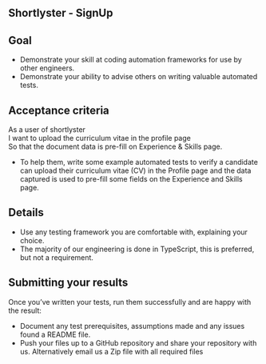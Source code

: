 ## Shortlyster - SignUp

## Goal
* Demonstrate your skill at coding automation frameworks for use
by other engineers.
* Demonstrate your ability to advise others on writing valuable
automated tests.

## Acceptance criteria
As a user of shortlyster\
I want to upload the curriculum vitae in the profile page\
So that the document data is pre-fill on Experience & Skills page. 

* To help them, write some example automated tests to verify a candidate can upload their curriculum vitae (CV) in the Profile page and the data captured is used to pre-fill some fields on the Experience and Skills page.

## Details
* Use any testing framework you are comfortable with, explaining your choice.
* The majority of our engineering is done in TypeScript, this is preferred, but not a requirement.

## Submitting your results
Once you’ve written your tests, run them successfully and are happy with the result:
* Document any test prerequisites, assumptions made and any issues found a README file.
* Push your files up to a GitHub repository and share your repository with us. Alternatively email us a Zip file with all
required files
